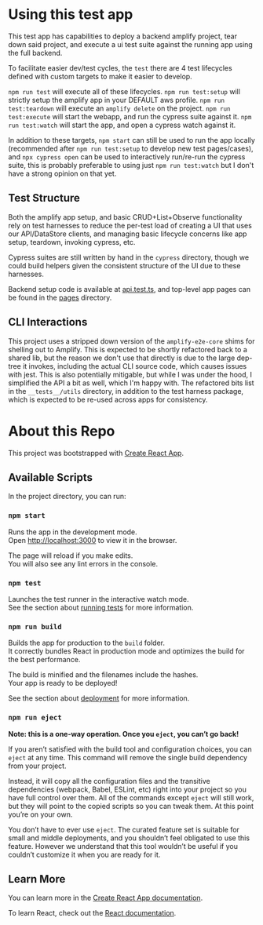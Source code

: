 # Using this test app

This test app has capabilities to deploy a backend amplify project, tear down said project, and execute a ui test suite against the running app using the full backend.

To facilitate easier dev/test cycles, the `test` there are 4 test lifecycles defined with custom targets to make it easier to develop.

`npm run test` will execute all of these lifecycles.
`npm run test:setup` will strictly setup the amplify app in your DEFAULT aws profile.
`npm run test:teardown` will execute an `amplify delete` on the project.
`npm run test:execute` will start the webapp, and run the cypress suite against it.
`npm run test:watch` will start the app, and open a cypress watch against it.

In addition to these targets, `npm start` can still be used to run the app locally (recommended after `npm run test:setup` to develop new test pages/cases), and `npx cypress open` can be used to interactively run/re-run the cypress suite, this is probably preferable to using just `npm run test:watch` but I don't have a strong opinion on that yet.

## Test Structure

Both the amplify app setup, and basic CRUD+List+Observe functionality rely on test harnesses to reduce the per-test load of creating a UI that uses our API/DataStore clients, and managing basic lifecycle concerns like app setup, teardown, invoking cypress, etc.

Cypress suites are still written by hand in the `cypress` directory, though we could build helpers given the consistent structure of the UI due to these harnesses.

Backend setup code is available at [api.test.ts](src/__tests__/api.test.ts), and top-level app pages can be found in the [pages](src/pages/) directory.

## CLI Interactions

This project uses a stripped down version of the `amplify-e2e-core` shims for shelling out to Amplify. This is expected to be shortly refactored back to a shared lib, but the reason we don't use that directly is due to the large dep-tree it invokes, including the actual CLI source code, which causes issues with jest. This is also potentially mitigable, but while I was under the hood, I simplified the API a bit as well, which I'm happy with. The refactored bits list in the `__tests__/utils` directory, in addition to the test harness package, which is expected to be re-used across apps for consistency.

# About this Repo

This project was bootstrapped with [Create React App](https://github.com/facebook/create-react-app).

## Available Scripts

In the project directory, you can run:

### `npm start`

Runs the app in the development mode.\
Open [http://localhost:3000](http://localhost:3000) to view it in the browser.

The page will reload if you make edits.\
You will also see any lint errors in the console.

### `npm test`

Launches the test runner in the interactive watch mode.\
See the section about [running tests](https://facebook.github.io/create-react-app/docs/running-tests) for more information.

### `npm run build`

Builds the app for production to the `build` folder.\
It correctly bundles React in production mode and optimizes the build for the best performance.

The build is minified and the filenames include the hashes.\
Your app is ready to be deployed!

See the section about [deployment](https://facebook.github.io/create-react-app/docs/deployment) for more information.

### `npm run eject`

**Note: this is a one-way operation. Once you `eject`, you can’t go back!**

If you aren’t satisfied with the build tool and configuration choices, you can `eject` at any time. This command will remove the single build dependency from your project.

Instead, it will copy all the configuration files and the transitive dependencies (webpack, Babel, ESLint, etc) right into your project so you have full control over them. All of the commands except `eject` will still work, but they will point to the copied scripts so you can tweak them. At this point you’re on your own.

You don’t have to ever use `eject`. The curated feature set is suitable for small and middle deployments, and you shouldn’t feel obligated to use this feature. However we understand that this tool wouldn’t be useful if you couldn’t customize it when you are ready for it.

## Learn More

You can learn more in the [Create React App documentation](https://facebook.github.io/create-react-app/docs/getting-started).

To learn React, check out the [React documentation](https://reactjs.org/).
